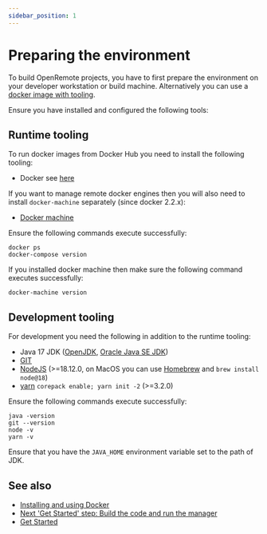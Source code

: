 ```yaml
---
sidebar_position: 1
---
```


# Preparing the environment

To build OpenRemote projects, you have to first prepare the environment on your developer workstation or build machine. Alternatively you can use a [docker image with tooling](#runtime-tooling).

Ensure you have installed and configured the following tools:

## Runtime tooling
To run docker images from Docker Hub you need to install the following tooling:
* Docker see [here](installing-and-using-docker.md#local-engine)

If you want to manage remote docker engines then you will also need to install `docker-machine` separately (since docker 2.2.x):

* [Docker machine](https://docs.docker.com/machine/install-machine/)

Ensure the following commands execute successfully:

```
docker ps
docker-compose version
```

If you installed docker machine  then make sure the following command executes successfully:

`docker-machine version`

## Development tooling
For development you need the following in addition to the runtime tooling:

* Java 17 JDK ([OpenJDK](https://openjdk.java.net/), [Oracle Java SE JDK](https://www.oracle.com/technetwork/java/javase/downloads/index.html))
* [GIT](https://git-scm.com/downloads)
* [NodeJS](https://nodejs.org/en/download/current/) (>=18.12.0, on MacOS you can use [Homebrew](https://brew.sh/) and `brew install node@18`)
* [yarn](https://yarnpkg.com/getting-started/install) `corepack enable; yarn init -2` (>=3.2.0)

Ensure the following commands execute successfully:

```
java -version
git --version
node -v
yarn -v
```

Ensure that you have the `JAVA_HOME` environment variable set to the path of JDK.

## See also

- [Installing and using Docker](installing-and-using-docker.md)
- [Next 'Get Started' step: Build the code and run the manager](https://github.com/openremote/openremote/blob/master/README.md)
- [Get Started](https://openremote.io/get-started-iot-platform/)
